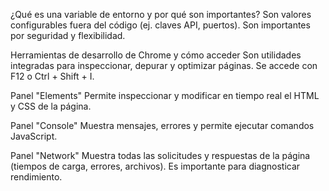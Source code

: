 ¿Qué es una variable de entorno y por qué son importantes?
Son valores configurables fuera del código (ej. claves API, puertos). Son importantes por seguridad y flexibilidad.

Herramientas de desarrollo de Chrome y cómo acceder
Son utilidades integradas para inspeccionar, depurar y optimizar páginas. Se accede con F12 o Ctrl + Shift + I.

Panel "Elements"
Permite inspeccionar y modificar en tiempo real el HTML y CSS de la página.

Panel "Console"
Muestra mensajes, errores y permite ejecutar comandos JavaScript.

Panel "Network"
Muestra todas las solicitudes y respuestas de la página (tiempos de carga, errores, archivos). Es importante para diagnosticar rendimiento.

